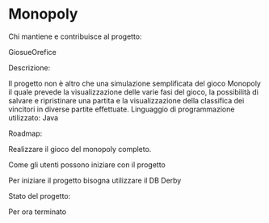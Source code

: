 # Monopoly
Chi mantiene e contribuisce al progetto:

GiosueOrefice


Descrizione:

Il progetto non è altro che una simulazione semplificata del gioco Monopoly il quale prevede la visualizzazione delle varie fasi del gioco, la possibilità di salvare e ripristinare una partita e la visualizzazione della classifica dei vincitori in diverse partite effettuate.
Linguaggio di programmazione utilizzato: Java



Roadmap: 

Realizzare il gioco del monopoly completo.


Come gli utenti possono iniziare con il progetto

Per iniziare il progetto bisogna utilizzare il DB Derby 



Stato del progetto: 

Per ora terminato
